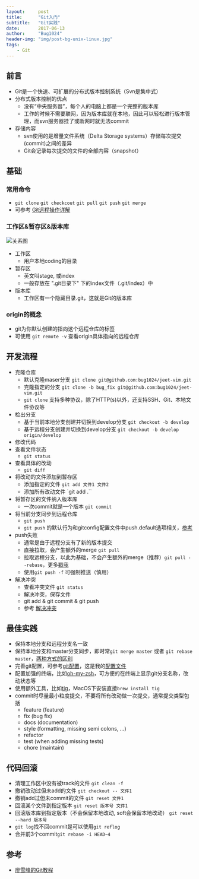 ```yaml
---
layout:     post
title:      "Git入门"
subtitle:   "Git实践"
date:       2017-06-13
author:     "Bug1024"
header-img: "img/post-bg-unix-linux.jpg"
tags:
    - Git
---
```


## 前言
* Git是一个快速、可扩展的分布式版本控制系统（Svn是集中式）
* 分布式版本控制的优点
    * 没有“中央服务器”，每个人的电脑上都是一个完整的版本库
    * 工作的时候不需要联网，因为版本库就在本地，因此可以轻松进行版本管理，而svn服务器挂了或断网时就无法commit
* 存储内容
    * svn使用的是增量文件系统（Delta Storage systems）存储每次提交(commit)之间的差异
    * Git会记录每次提交的文件的全部内容（snapshot）

## 基础
### 常用命令
* `git clone` `git checkcout` `git pull` `git push` `git merge`
* 可参考 [Git远程操作详解](http://www.ruanyifeng.com/blog/2014/06/git_remote.html)

### 工作区&暂存区&版本库
![关系图](http://bug1024.com/img/git-working-stage-repo.jpg)

* 工作区
    * 用户本地coding的目录
* 暂存区
    * 英文叫stage, 或index
    * 一般存放在 ".git目录下" 下的index文件（.git/index）中
* 版本库
    * 工作区有一个隐藏目录.git，这就是Git的版本库

### origin的概念
* git为你默认创建的指向这个远程仓库的标签
* 可使用 `git remote -v` 查看origin具体指向的远程仓库

## 开发流程
* 克隆仓库
    * 默认克隆maser分支 `git clone git@github.com:bug1024/jeet-vim.git`
    * 克隆指定的分支 `git clone -b bug_fix git@github.com:bug1024/jeet-vim.git`
    * `git clone` 支持多种协议，除了HTTP(s)以外，还支持SSH、Git、本地文件协议等
* 检出分支
    * 基于当前本地分支创建并切换到develop分支 `git checkout -b develop`
    * 基于远程分支创建并切换到develop分支 `git checkout -b develop origin/develop`
* 修改代码
* 查看文件状态
    * `git status`
* 查看具体的改动
    * `git diff`
* 将改动的文件添加到暂存区
    * 添加指定的文件 `git add 文件1 文件2`
    * 添加所有改动文件 `git add .``
* 将暂存区的文件纳入版本库
    * 一次commit就是一个版本 `git commit`
* 将当前分支同步到远程仓库
    * `git push`
    * `git push` 的默认行为和gitconfig配置文件中push.default选项相关，[参考](http://openwares.net/linux/git_push_default_configuration.html)
* push失败
    * 通常是由于远程分支有了新的版本提交
    * 直接拉取，会产生额外的merge  `git pull`
    * 拉取远程分支，以此为基础，不会产生额外的merge（推荐）`git pull --rebase`，更多[戳我](https://yq.aliyun.com/articles/24162)
    * 使用`git push -f` 可强制推送（慎用）
* 解决冲突
    * 查看冲突文件 `git status`
    * 解决冲突，保存文件
    * git add & git commit & git push
    * 参考 [解决冲突](http://www.liaoxuefeng.com/wiki/0013739516305929606dd18361248578c67b8067c8c017b000/001375840202368c74be33fbd884e71b570f2cc3c0d1dcf000)

## 最佳实践
* 保持本地分支和远程分支名一致
* 保持本地分支和master分支同步，即时常`git merge master` 或者 `git rebase master`，[两种方式的区别](http://blog.csdn.net/wh_19910525/article/details/7554489)
* 完善git配置，可参考[git配置](https://sandwind.gitbooks.io/git-pro-cn/content/git-custom/config.html)，这是我的[配置文件](http://bug1024.com/img/gitconfig)
* 配置加强的终端，比如[oh-my-zsh](https://github.com/robbyrussell/oh-my-zsh)，可方便的在终端上显示git分支名称，改动状态等
* 使用额外工具，比如[tig](https://github.com/jonas/tig)，MacOS下安装直接`brew install tig`
* commit时尽量最小粒度提交，不要将所有改动做一次提交，通常提交类型包括
    * feature (feature)
    * fix (bug fix)
    * docs (documentation)
    * style (formatting, missing semi colons, …)
    * refactor
    * test (when adding missing tests)
    * chore (maintain)

## 代码回滚
* 清理工作区中没有被track的文件 `git clean -f`
* 撤销改动过但未add的文件 `git checkout -- 文件1`
* 撤销add过但未commit的文件 `git reset 文件1`
* 回滚某个文件到指定版本 `git reset 版本号 文件1`
* 回滚版本库到指定版本（不会保留本地改动, soft会保留本地改动） `git reset --hard 版本号`
* `git log`找不回commit是可以使用`git reflog`
* 合并前3个commit`git rebase -i HEAD~4`

## 参考
* [廖雪峰的Git教程](http://www.liaoxuefeng.com/wiki/0013739516305929606dd18361248578c67b8067c8c017b000)

